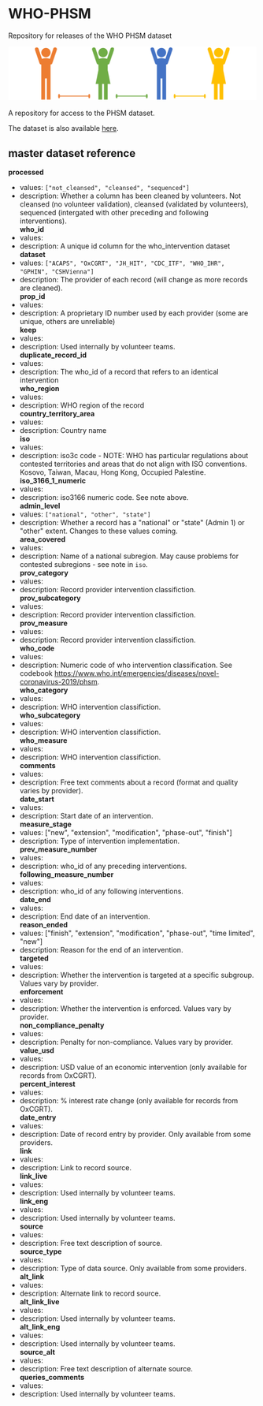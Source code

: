 # WHO-PHSM
Repository for releases of the WHO PHSM dataset

![](./images/phsm-header1.png)

A repository for access to the PHSM dataset. 

The dataset is also available [here](https://www.who.int/emergencies/diseases/novel-coronavirus-2019/phsm).

## master dataset reference
**processed**  
  - values: `["not_cleansed", "cleansed", "sequenced"]`    
  - description: Whether a column has been cleaned by volunteers. Not cleansed (no volunteer validation), cleansed (validated by volunteers), sequenced (intergated with other preceding and following interventions).  
**who_id**  
  - values:  
  - description: A unique id column for the who_intervention dataset  
**dataset**  
  - values: `["ACAPS", "OxCGRT", "JH_HIT", "CDC_ITF", "WHO_IHR", "GPHIN", "CSHVienna"]`  
  - description: The provider of each record (will change as more records are cleaned).  
**prop_id**  
  - values:  
  - description: A proprietary ID number used by each provider (some are unique, others are unreliable)  
**keep**  
  - values:  
  - description: Used internally by volunteer teams.  
**duplicate_record_id**  
  - values:  
  - description: The who_id of a record that refers to an identical intervention  
**who_region**  
  - values:  
  - description: WHO region of the record  
**country_territory_area**  
  - values:  
  - description: Country name  
**iso**  
  - values:  
  - description: iso3c code - NOTE: WHO has particular regulations about contested territories and areas that do not align with ISO conventions. Kosovo, Taiwan, Macau, Hong Kong, Occupied Palestine.  
**iso_3166_1_numeric**  
  - values:  
  - description: iso3166 numeric code. See note above.  
**admin_level**  
  - values: `["national", "other", "state"]`  
  - description: Whether a record has a "national" or "state" (Admin 1) or "other" extent. Changes to these values coming.   
**area_covered**	  
  - values:  
  - description: Name of a national subregion. May cause problems for contested subregions - see note in `iso`.  
**prov_category**  
  - values:  
  - description: Record provider intervention classifiction.  
**prov_subcategory**  
  - values:  
  - description: Record provider intervention classifiction.  
**prov_measure**  
  - values:  
  - description: Record provider intervention classifiction.  
**who_code**  
  - values:  
  - description: Numeric code of who intervention classification. See codebook   https://www.who.int/emergencies/diseases/novel-coronavirus-2019/phsm.  
**who_category**  
  - values:  
  - description: WHO intervention classifiction.  
**who_subcategory**  
  - values:  
  - description: WHO intervention classifiction.  
**who_measure**  
  - values:  
  - description: WHO intervention classifiction.  
**comments**  
  - values:  
  - description: Free text comments about a record (format and quality varies by provider).  
**date_start**  
  - values:  
  - description: Start date of an intervention.    
**measure_stage**  
  - values:  ["new", "extension", "modification", "phase-out", "finish"]  
  - description: Type of intervention implementation.  
**prev_measure_number**  
  - values:    
  - description: who_id of any preceding interventions.  
**following_measure_number**    
  - values:    
  - description: who_id of any following interventions.  
**date_end**  
  - values:  
  - description: End date of an intervention.  
**reason_ended**  
  - values: ["finish", "extension", "modification", "phase-out", "time limited", "new"]  
  - description: Reason for the end of an intervention.   
**targeted**  
  - values:  
  - description: Whether the intervention is targeted at a specific subgroup. Values vary by provider.  
**enforcement**  
  - values:  
  - description: Whether the intervention is enforced. Values vary by provider.  
**non_compliance_penalty**  
  - values:  
  - description: Penalty for non-compliance. Values vary by provider.  
**value_usd**  
  - values:  
  - description: USD value of an economic intervention (only available for records from OxCGRT).  
**percent_interest**  
  - values:  
  - description: % interest rate change (only available for records from OxCGRT).  
**date_entry**  
  - values:  
  - description: Date of record entry by provider. Only available from some providers.  
**link**  
  - values:  
  - description: Link to record source.  
**link_live**  
  - values:  
  - description: Used internally by volunteer teams.  
**link_eng**    
  - values:  
  - description: Used internally by volunteer teams.    
**source**  
  - values:  
  - description: Free text description of source.  
**source_type**    
  - values:    
  - description: Type of data source. Only available from some providers.  
**alt_link**  
  - values:  
  - description: Alternate link to record source.  
**alt_link_live**  
  - values:  
  - description: Used internally by volunteer teams.  
**alt_link_eng**  
  - values:  
  - description: Used internally by volunteer teams.  
**source_alt**  
  - values:  
  - description: Free text description of alternate source.  
**queries_comments**  
  - values:  
  - description: Used internally by volunteer teams.  

